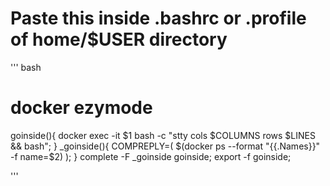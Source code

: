 # Paste this inside .bashrc or .profile of home/$USER directory

''' bash

# docker ezymode #
goinside(){
    docker exec -it $1 bash -c "stty cols $COLUMNS rows $LINES && bash";
}
_goinside(){
    COMPREPLY=( $(docker ps --format "{{.Names}}" -f name=$2) );
}
complete -F _goinside goinside;
export -f goinside;

'''
